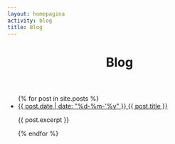 ```yaml
---
layout: homepagina
activity: blog
title: Blog
---
```


<header markdown="1" class="full-bleed bg-accent-B">

# Blog

</header>

<ul id="blog-overview">
    {% for post in site.posts %}
    <li class="bg-complement elevated-low rounded">
        <a href="{{ post.url }}">{{ post.date | date: "%d-%m-'%y" }} {{ post.title }}</a>
        <p>{{ post.excerpt }}</p>
    </li>
    {% endfor %}
</ul>